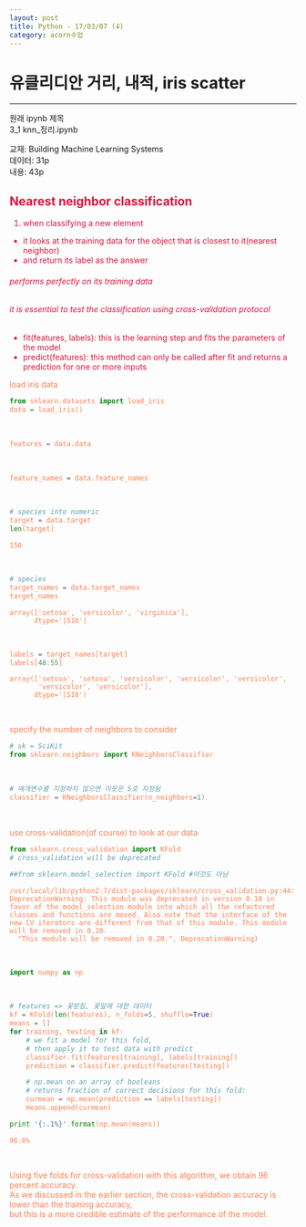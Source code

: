 ```yaml
---
layout: post
title: Python - 17/03/07 (4)
category: acorn수업
---
```


# 유클리디안 거리, 내적, iris scatter

---
원래 ipynb 제목  
3_1 knn_정리.ipynb  

교재: Building Machine Learning Systems  
데이터: 31p  
내용: 43p  

## <font color='crimson'>Nearest neighbor classification

1. when classifying a new element
- it looks at the training data for the object that is closest to it(nearest neighbor)
- and return its label as the answer  

###### performs perfectly on its training data  
###### it is essential to test the classification using cross-validation protocol  

- fit(features, labels): this is the learning step and fits the parameters of the model
- predict(features): this method can only be called after fit and returns a prediction for one or more inputs  

<font color='coral'>load iris data  

```python
from sklearn.datasets import load_iris
data = load_iris()
```

<br>

```python
features = data.data
```

<br>

```python
feature_names = data.feature_names
```

<br>

```python
# species into numeric
target = data.target
len(target)
```




    150


<br>

```python
# species
target_names = data.target_names
target_names
```




    array(['setosa', 'versicolor', 'virginica'],
          dtype='|S10')


<br>

```python
labels = target_names[target]
labels[48:55]
```




    array(['setosa', 'setosa', 'versicolor', 'versicolor', 'versicolor',
           'versicolor', 'versicolor'],
          dtype='|S10')

<br>

<font color='coral'>specify the number of neighbors to consider  

```python
# sk = SciKit
from sklearn.neighbors import KNeighborsClassifier
```

<br>

```python
# 매개변수를 지정하지 않으면 이웃은 5로 지정됨
classifier = KNeighborsClassifier(n_neighbors=1)
```

<br>

<font color='coral'>use cross-validation(of course) to look at our data


```python
from sklearn.cross_validation import KFold
# cross_validation will be deprecated

##from sklearn.model_selection import KFold #이것도 아님
```

    /usr/local/lib/python2.7/dist-packages/sklearn/cross_validation.py:44: DeprecationWarning: This module was deprecated in version 0.18 in favor of the model_selection module into which all the refactored classes and functions are moved. Also note that the interface of the new CV iterators are different from that of this module. This module will be removed in 0.20.
      "This module will be removed in 0.20.", DeprecationWarning)

<br>

```python
import numpy as np
```

<br>

```python
# features => 꽃받침, 꽃잎에 대한 데이터
kf = KFold(len(features), n_folds=5, shuffle=True)
means = []
for training, testing in kf:
    # we fit a model for this fold,
    # then apply it to test data with predict
    classifier.fit(features[training], labels[training])
    prediction = classifier.predict(features[testing])

    # np.mean on an array of booleans
    # returns fraction of correct decisions for this fold:
    curmean = np.mean(prediction == labels[testing])
    means.append(curmean)

print '{:.1%}'.format(np.mean(means))
```

    96.0%

<br>

<font color='coral'>Using five folds for cross-validation with this algorithm, we obtain 96 percent accuracy.  
<font color='coral'>As we discussed in the earlier section, the cross-validation accuracy is lower than the training accuracy,  
<font color='coral'>but this is a more credible estimate of the performance of the model.  
